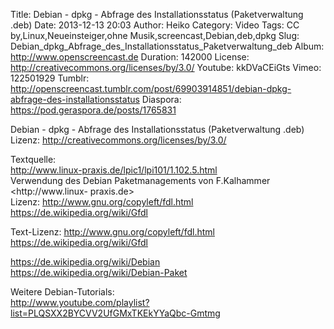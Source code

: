 Title: Debian - dpkg - Abfrage des Installationsstatus (Paketverwaltung .deb)
Date: 2013-12-13 20:03
Author: Heiko
Category: Video
Tags: CC by,Linux,Neueinsteiger,ohne Musik,screencast,Debian,deb,dpkg
Slug: Debian_dpkg_Abfrage_des_Installationsstatus_Paketverwaltung_deb
Album: http://www.openscreencast.de
Duration: 142000
License: http://creativecommons.org/licenses/by/3.0/
Youtube: kkDVaCEiGts
Vimeo: 122501929
Tumblr: http://openscreencast.tumblr.com/post/69903914851/debian-dpkg-abfrage-des-installationsstatus
Diaspora: https://pod.geraspora.de/posts/1765831

Debian - dpkg - Abfrage des Installationsstatus (Paketverwaltung .deb)  
Lizenz: <http://creativecommons.org/licenses/by/3.0/>  
  
Textquelle:  
<http://www.linux-praxis.de/lpic1/lpi101/1.102.5.html>  
Verwendung des Debian Paketmanagements von F.Kalhammer <http://www.linux-
praxis.de>  
Lizenz: <http://www.gnu.org/copyleft/fdl.html>
<https://de.wikipedia.org/wiki/Gfdl>  
  
Text-Lizenz: <http://www.gnu.org/copyleft/fdl.html>
<https://de.wikipedia.org/wiki/Gfdl>  
  
<https://de.wikipedia.org/wiki/Debian>  
<https://de.wikipedia.org/wiki/Debian-Paket>  
  
Weitere Debian-Tutorials:  
<http://www.youtube.com/playlist?list=PLQSXX2BYCVV2UfGMxTKEkYYaQbc-Gmtmg>

